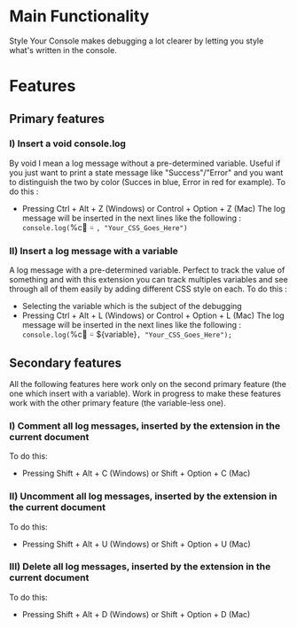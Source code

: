 # Main Functionality
Style Your Console makes debugging a lot clearer by letting you style what's written in the console.

# Features
## Primary features

### I) Insert a void console.log
By void I mean a log message without a pre-determined variable. Useful if you just want to print a state message like "Success"/"Error" and you want to distinguish the two by color (Succes in blue, Error in red for example).
To do this :
- Pressing Ctrl + Alt + Z (Windows) or Control + Option + Z (Mac)
The log message will be inserted in the next lines like the following : 
`console.log(`%c🎨 ⍨ `, "Your_CSS_Goes_Here")`
### II) Insert a log message with a variable
A log message with a pre-determined variable. Perfect to track the value of something and with this extension you can track multiples variables and see through all of them easily by adding different CSS style on each.
To do this :
- Selecting the variable which is the subject of the debugging
- Pressing Ctrl + Alt + L (Windows) or Control + Option + L (Mac)
The log message will be inserted in the next lines like the following : 
`console.log(`%c🎨 ⍨ ${variable}`, "Your_CSS_Goes_Here");`

## Secondary features
All the following features here work only on the second primary feature (the one which insert with a variable). 
Work in progress to make these features work with the other primary feature (the variable-less one).

### I) Comment all log messages, inserted by the extension in the current document
To do this:
- Pressing Shift + Alt + C (Windows) or Shift + Option + C (Mac)
### II) Uncomment all log messages, inserted by the extension in the current document
To do this:
- Pressing Shift + Alt + U (Windows) or Shift + Option + U (Mac)
### III) Delete all log messages, inserted by the extension in the current document
To do this:
- Pressing Shift + Alt + D (Windows) or Shift + Option + D (Mac)